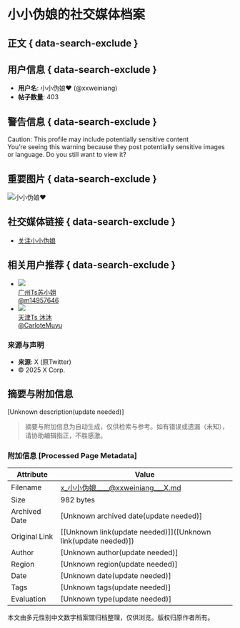 # 小小伪娘的社交媒体档案

## 正文 { data-search-exclude }


## 用户信息 { data-search-exclude }
- **用户名**: 小小伪娘❤ (@xxweiniang)
- **帖子数量**: 403

## 警告信息 { data-search-exclude }
Caution: This profile may include potentially sensitive content  
You’re seeing this warning because they post potentially sensitive images or language. Do you still want to view it?

## 重要图片 { data-search-exclude }
![小小伪娘❤](https://abs-0.twimg.com/emoji/v2/svg/2764.svg)

## 社交媒体链接 { data-search-exclude }
- [关注小小伪娘](https://x.com/xxweiniang)

## 相关用户推荐 { data-search-exclude }
- ![](https://pbs.twimg.com/profile_images/1660189568216465408/YFozwCDz_normal.jpg)  
  [广州Ts苏小姐](https://x.com/m14957646)  
  [@m14957646](https://x.com/m14957646)  
- ![](https://pbs.twimg.com/profile_images/1440060315543109643/FDwvKG5__normal.jpg)  
  [天津Ts 沐沐](https://x.com/CarloteMuyu)  
  [@CarloteMuyu](https://x.com/CarloteMuyu)  

### 来源与声明
- **来源**: X (原Twitter)
- © 2025 X Corp.
<!-- tcd_original_link https://x.com/xxweiniang -->


## 摘要与附加信息

<!-- tcd_abstract -->
[Unknown description(update needed)]
<!-- tcd_abstract_end -->

> 摘要与附加信息为自动生成，仅供检索与参考。如有错误或遗漏（未知），请协助编辑指正，不胜感激。

### 附加信息 [Processed Page Metadata]

| Attribute       | Value                                  |
|-----------------|----------------------------------------|
| Filename        | x_小小伪娘____@xxweiniang___X.md                             |
| Size            | 982 bytes                           |
| Archived Date   | [Unknown archived date(update needed)]                             |
| Original Link   | [[Unknown link(update needed)]]([Unknown link(update needed)])                       |
| Author          | [Unknown author(update needed)]                               |
| Region          | [Unknown region(update needed)]                               |
| Date            | [Unknown date(update needed)]                                 |
| Tags            | [Unknown tags(update needed)]                                 |
| Evaluation            | [Unknown type(update needed)]                                 |
<!-- tcd_table_end -->

本文由多元性别中文数字档案馆归档整理，仅供浏览。版权归原作者所有。
